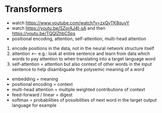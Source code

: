 # Transformers

- watch https://www.youtube.com/watch?v=zxQyTK8quyY
- watch https://youtu.be/SZorAJ4I-sA and then https://youtu.be/TQQlZhbC5ps
- positional encoding, attention, self-attention, multi-head attention

1. encode positions in the data, not in the neural network structure itself
2. attention <-- e.g.: look at entire sentence and learn from data which words to pay attention to when translating into a target language word
3. self-attention = attention but also context of other words in the input sentence to help disambiguate the polysemic meaning of a word

- embedding = meaning
- positional encoding = context
- multi-head attention = multiple weighted contributions of context
- feed-forward / linear = digest
- softmax = probabilities of possibilities of next word in the target output language for example

